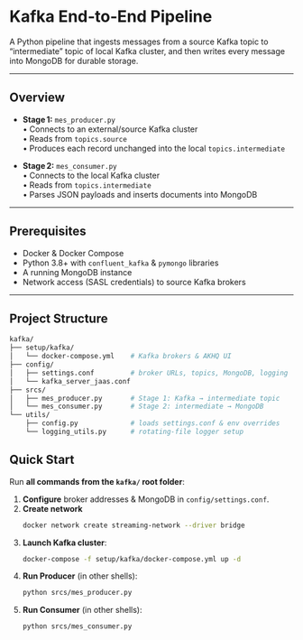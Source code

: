 # Kafka End‑to‑End Pipeline

A Python pipeline that ingests messages from a source Kafka topic to “intermediate” topic of local Kafka cluster, and then writes every message into MongoDB for durable storage.

---

## Overview

- **Stage 1:** `mes_producer.py`  
  • Connects to an external/source Kafka cluster  
  • Reads from `topics.source`  
  • Produces each record unchanged into the local `topics.intermediate`

- **Stage 2:** `mes_consumer.py`  
  • Connects to the local Kafka cluster  
  • Reads from `topics.intermediate`  
  • Parses JSON payloads and inserts documents into MongoDB

---

## Prerequisites

- Docker & Docker Compose  
- Python 3.8+ with `confluent_kafka` & `pymongo` libraries  
- A running MongoDB instance  
- Network access (SASL credentials) to source Kafka brokers

---

## Project Structure
```bash
kafka/
├── setup/kafka/  
│   └── docker-compose.yml    # Kafka brokers & AKHQ UI  
├── config/  
│   ├── settings.conf         # broker URLs, topics, MongoDB, logging  
│   └── kafka_server_jaas.conf  
├── srcs/  
│   ├── mes_producer.py       # Stage 1: Kafka → intermediate topic  
│   └── mes_consumer.py       # Stage 2: intermediate → MongoDB  
└── utils/  
    ├── config.py             # loads settings.conf & env overrides  
    └── logging_utils.py      # rotating‑file logger setup
```

## Quick Start
Run **all commands from the `kafka/` root folder**:

1. **Configure** broker addresses & MongoDB in `config/settings.conf`.
2. **Create network**
   ```bash
   docker network create streaming-network --driver bridge
   ```
4. **Launch Kafka cluster**:
   ```bash
   docker-compose -f setup/kafka/docker-compose.yml up -d
   ```
6. **Run Producer** (in other shells):
   ```bash
   python srcs/mes_producer.py
   ```
5. **Run Consumer** (in other shells):
   ```bash
   python srcs/mes_consumer.py
   ```

